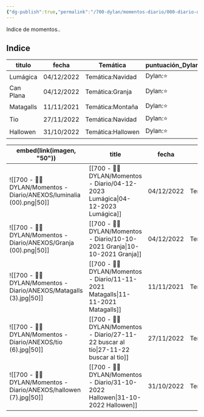 ```yaml
---
{"dg-publish":true,"permalink":"/700-dylan/momentos-diario/000-diario-dylan-momentos/","dgEnableSearch":false}
---
```



Indice de momentos..

## Indice


| titulo    | fecha      | Temática          | puntuación_Dylan | Puntuación_Papas |
| --------- | ---------- | ----------------- | ---------------- | ---------------- |
| Lumágica  | 04/12/2022 | Temática:Navidad  | Dylan:⭐          | Papas:⭐          |
| Can Plana | 04/12/2022 | Temática:Granja   | Dylan:⭐          | Papas:⭐          |
| Matagalls | 11/11/2021 | Temática:Montaña  | Dylan:⭐          | Papas:⭐          |
| Tio       | 27/11/2022 | Temática:Navidad  | Dylan:⭐          | Papas:⭐          |
| Hallowen  | 31/10/2022 | Temática:Hallowen | Dylan:⭐          | Papas:⭐          |

| embed(link(imagen, "50"))                                              | title                                                                                     | fecha      | Temática          | puntuación_Dylan | Puntuación_Papas |
| ---------------------------------------------------------------------- | ----------------------------------------------------------------------------------------- | ---------- | ----------------- | ---------------- | ---------------- |
| ![[700 - 🙎‍♂️ DYLAN/Momentos - Diario/ANEXOS/luminalia (00).png\|50]] | [[700 - 🙎‍♂️ DYLAN/Momentos - Diario/04-12-2023 Lumágica\|04-12-2023 Lumágica]]       | 04/12/2022 | Temática:Navidad  | Dylan:⭐          | Papas:⭐          |
| ![[700 - 🙎‍♂️ DYLAN/Momentos - Diario/ANEXOS/Granja (00).png\|50]]    | [[700 - 🙎‍♂️ DYLAN/Momentos - Diario/10-10-2021 Granja\|10-10-2021 Granja]]           | 04/12/2022 | Temática:Granja   | Dylan:⭐          | Papas:⭐          |
| ![[700 - 🙎‍♂️ DYLAN/Momentos - Diario/ANEXOS/Matagalls (3).jpg\|50]]  | [[700 - 🙎‍♂️ DYLAN/Momentos - Diario/11-11-2021 Matagalls\|11-11-2021 Matagalls]]     | 11/11/2021 | Temática:Montaña  | Dylan:⭐          | Papas:⭐          |
| ![[700 - 🙎‍♂️ DYLAN/Momentos - Diario/ANEXOS/tio (6).jpg\|50]]        | [[700 - 🙎‍♂️ DYLAN/Momentos - Diario/27-11-22 buscar al tio\|27-11-22 buscar al tio]] | 27/11/2022 | Temática:Navidad  | Dylan:⭐          | Papas:⭐          |
| ![[700 - 🙎‍♂️ DYLAN/Momentos - Diario/ANEXOS/hallowen (7).jpg\|50]]   | [[700 - 🙎‍♂️ DYLAN/Momentos - Diario/31-10-2022 Hallowen\|31-10-2022 Hallowen]]       | 31/10/2022 | Temática:Hallowen | Dylan:⭐          | Papas:⭐          |
